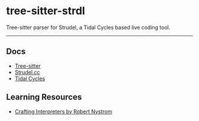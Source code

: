 # tree-sitter-strdl

Tree-sitter parser for Strudel, a Tidal Cycles based live coding tool.

___

## Docs

- [Tree-sitter](https://tree-sitter.github.io/tree-sitter/)
- [Strudel.cc](https://strudel.cc/)
- [Tidal Cycles ](https://tidalcycles.org/)

## Learning Resources

- [Crafting Interpreters by Robert Nystrom](https://www.craftinginterpreters.com/)

